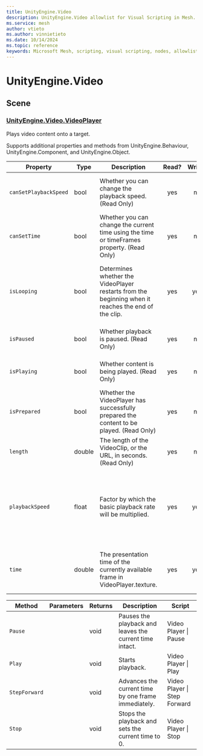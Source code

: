 ```yaml
---
title: UnityEngine.Video
description: UnityEngine.Video allowlist for Visual Scripting in Mesh.
ms.service: mesh
author: vtieto
ms.author: vinnietieto
ms.date: 10/14/2024
ms.topic: reference
keywords: Microsoft Mesh, scripting, visual scripting, nodes, allowlist
---
```


# UnityEngine\.Video

## Scene

### [UnityEngine\.Video\.VideoPlayer](https://docs.unity3d.com/Manual/class-VideoPlayer.html)

Plays video content onto a target\.

Supports additional properties and methods from UnityEngine\.Behaviour, UnityEngine\.Component, and UnityEngine\.Object.

| Property | Type | Description | Read? | Write? | Share? | Script |
|----------|------|-------------|:-----:|:------:|:------:|--------|
|`canSetPlaybackSpeed`|bool|Whether you can change the playback speed\. \(Read Only\)|yes|no|no|Video Player \| Can Set Playback Speed
|`canSetTime`|bool|Whether you can change the current time using the time or timeFrames property\. \(Read Only\)|yes|no|no|Video Player \| Can Set Time
|`isLooping`|bool|Determines whether the VideoPlayer restarts from the beginning when it reaches the end of the clip\.|yes|yes|no|Video Player \| Is Looping<br>Video Player \| Set Looping
|`isPaused`|bool|Whether playback is paused\. \(Read Only\)|yes|no|no|Video Player \| Is Paused
|`isPlaying`|bool|Whether content is being played\. \(Read Only\)|yes|no|no|Video Player \| Is Playing
|`isPrepared`|bool|Whether the VideoPlayer has successfully prepared the content to be played\. \(Read Only\)|yes|no|no|Video Player \| Is Prepared
|`length`|double|The length of the VideoClip, or the URL, in seconds\. \(Read Only\)|yes|no|no|Video Player \| Get Length
|`playbackSpeed`|float|Factor by which the basic playback rate will be multiplied\.|yes|yes|no|Video Player \| Get Playback Speed<br>Video Player \| Set Playback Speed
|`time`|double|The presentation time of the currently available frame in VideoPlayer\.texture\.|yes|yes|no|Video Player \| Get Time<br>Video Player \| Set Time

| Method | Parameters | Returns | Description | Script |
|--------|------------|---------|-------------|--------|
|`Pause`||void|Pauses the playback and leaves the current time intact\.|Video Player \| Pause
|`Play`||void|Starts playback\.|Video Player \| Play
|`StepForward`||void|Advances the current time by one frame immediately\.|Video Player \| Step Forward
|`Stop`||void|Stops the playback and sets the current time to 0\.|Video Player \| Stop

